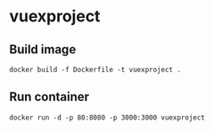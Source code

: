# vuexproject

## Build image
```
docker build -f Dockerfile -t vuexproject .
```

## Run container
```
docker run -d -p 80:8080 -p 3000:3000 vuexproject
```